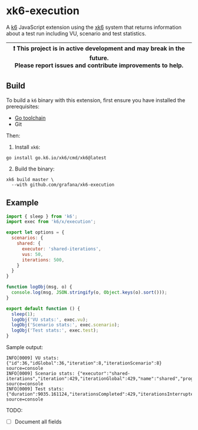 # xk6-execution

A [k6](https://github.com/grafana/k6) JavaScript extension using the
[xk6](https://github.com/grafana/xk6) system that returns information about a
test run including VU, scenario and test statistics.

| :exclamation: This project is in active development and may break in the future.<br>Please report issues and contribute improvements to help. |
|------|


## Build

To build a `k6` binary with this extension, first ensure you have installed the prerequisites:

- [Go toolchain](https://go101.org/article/go-toolchain.html)
- Git

Then:

1. Install `xk6`:
  ```shell
  go install go.k6.io/xk6/cmd/xk6@latest
  ```

2. Build the binary:
  ```shell
  xk6 build master \
    --with github.com/grafana/xk6-execution
  ```


## Example

```javascript
import { sleep } from 'k6';
import exec from 'k6/x/execution';

export let options = {
  scenarios: {
    shared: {
      executor: 'shared-iterations',
      vus: 50,
      iterations: 500,
    }
  }
}

function logObj(msg, o) {
  console.log(msg, JSON.stringify(o, Object.keys(o).sort()));
}

export default function () {
  sleep(1);
  logObj('VU stats:', exec.vu);
  logObj('Scenario stats:', exec.scenario);
  logObj('Test stats:', exec.test);
}
```

Sample output:

```shell
INFO[0009] VU stats: {"id":36,"idGlobal":36,"iteration":8,"iterationScenario":8}  source=console
INFO[0009] Scenario stats: {"executor":"shared-iterations","iteration":429,"iterationGlobal":429,"name":"shared","progress":0.858,"startTime":1624262301.1202478}  source=console
INFO[0009] Test stats: {"duration":9035.161124,"iterationsCompleted":429,"iterationsInterrupted":0,"vusActive":50,"vusMax":50}  source=console
```


TODO:
- [ ] Document all fields

